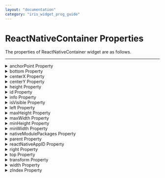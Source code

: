 ```yaml
---
layout: "documentation"
category: "iris_widget_prog_guide"
---
```

                               


ReactNativeContainer Properties
===============================

The properties of ReactNativeContainer widget are as follows.

* * *


<details close markdown="block"><summary>anchorPoint Property</summary> 

* * *

Specifies the anchor point of the widget-bounds rectangle by using the ReactNativeContainer widget's coordinate space.

### Syntax
{% highlight VoltMx %}
anchorPoint
{% endhighlight %}

### Type

JSObject

### Read/Write

Read + Write

### Remarks

The value for this property is a JavaScript dictionary object with the keys **x** and **y**. The values for the x and y keys are floating-point numbers ranging from 0 to 1. All geometric manipulations to the widget occur about the specified point. For example, applying a rotation transform to a widget with the default anchor point causes the ReactNativeContainer widget to rotate around its center.

The default value for this property is center ( {"x":0.5, "y":0.5} ), that represents the center of the widgets bounds rectangle. The behavior is undefined if the values are outside the range zero (0) to one (1).

### Example

{% highlight VoltMx %}
Form1.widget1.anchorPoint = {
    "x": 0.5,
    "y": 0.5
};
{% endhighlight %}

### Available in the IDE

Yes

### Platform Availability

*   iOS
*   Android

* * *

</details>
<details close markdown="block"><summary>bottom Property</summary>

* * *

This property determines the bottom edge of the widget and is measured from the bottom bounds of the parent container.

The bottom property determines the position of the bottom edge of the ReactNativeContainer widget’s bounding box. The value may be set using DP (Device Independent Pixels), Percentage, or Pixels. In freeform layout, the distance is measured from the bottom edge of the parent container. In flow-vertical layout, the value is ignored. In flow-horizontal layout, the value is ignored.

The bottom property is used only if the Height property is not provided.

### Syntax

bottom

### Type

String

### Read/Write

Read + Write

### Remarks

The property determines the bottom edge of the ReactNativeContainer widget and is measured from the bottom bounds of the parent container.

If the layoutType is set as voltmx.flex.FLOW\_VERTICAL, the bottom property is measured from the top-edge of the bottom sibling widget. The vertical space between two widgets is measured from bottom of the top sibling widget and the top of the bottom sibling widget.

### Example

{% highlight VoltMx %}
//Sample code to set the bottom property for widgets by using DP, Percentage and Pixels.
frmHome.widgetID.bottom = "50dp";

frmHome.widgetID.bottom = "10%";

frmHome.widgetID.bottom = "10px";
{% endhighlight %}

### Available in the IDE

Yes

### Platform Availability

*   iOS
*   Android

* * *

</details>
<details close markdown="block"><summary>centerX Property</summary>

* * *

This property determines the center of a ReactNativeContainer widget measured from the left bounds of the parent container.

The centerX property determines the horizontal center of the ReactNativeContainer widget’s bounding box. The value may be set by using DP (Device Independent Pixels), Percentage, or Pixels. In free-form layout, the distance is measured from the left-edge of the parent container. In flow-vertical layout, the distance is measured from the left-edge of the parent container. In flow-horizontal layout, the distance is measured from the right-edge of the previous sibling widget in the hierarchy.

### Syntax

centerX

### Type
{% highlight VoltMx %}
String
{% endhighlight %}

### Read/Write

Read + Write

### Remarks

If the layoutType is set as voltmx.flex.FLOW\_HORIZONTAL, the centerX property is measured from the right-edge of the left sibling widget.

### Example

{% highlight VoltMx %}
//Sample code to set the centerX property for widgets by using DP, Percentage and Pixels.
frmHome.widgetID.centerX = "50dp";

frmHome.widgetID.centerX = "10%";

frmHome.widgetID.centerX = "10px";
{% endhighlight %}

### Available in the IDE

Yes

### Platform Availability

*   iOS
*   Android

* * *

</details>
<details close markdown="block"><summary>centerY Property</summary>

* * *

This property determines the center of a ReactNativeContainer widget measured from the top bounds of the parent container.

The centerY Property determines the vertical center of the widget’s bounding box. The value may be set by using DP (Device Independent Pixels), Percentage, or Pixels. In free-form layout, the distance is measured from the top-edge of the parent container. In flow-horizontal layout, the distance is measured from the top-edge of the parent container. In flow-vertical layout, the distance is measured from the bottom-edge of the previous sibling widget in the hierarchy.

### Syntax
{% highlight VoltMx %}
centerY
{% endhighlight %}

### Type

String

### Read/Write

Read + Write

### Remarks

If the layoutType is set as voltmx.flex.FLOW\_VERTICAL, the centerY property is measured from bottom-edge of the top sibling widget.

### Example

{% highlight VoltMx %}
//Sample code to set the centerY property for widgets by using DP, Percentage and Pixels.
frmHome.widgetID.centerY = "50dp";

frmHome.widgetID.centerY = "10%";

frmHome.widgetID.centerY = "10px";
{% endhighlight %}

### Available in the IDE

Yes

### Platform Availability

*   iOS
*   Android

* * *

</details>
<details close markdown="block"><summary>height Property</summary>

* * *

This property determines the height of the widget, and is measured along the y-axis.

The height property determines the height of the ReactNativeContainer widget’s bounding box. The value may be set by using DP (Device Independent Pixels), Percentage, or Pixels. For supported widgets, the height may be derived from either the widget or container’s contents by setting the height to Preferred.

### Syntax
{% highlight VoltMx %}
height
{% endhighlight %}

### Type

Number, String, and Constant

### Read/Write

Read + Write

### Remarks

The available measurement options are as follows:

*   %: Specifies the values in percentage relative to the parent dimensions.
*   px: Specifies the values in terms of device hardware pixels.
*   dp: Specifies the values in terms of device independent pixels.
*   default: Specifies the default value of the widget.
*   voltmx.flex.USE\_PREFERED\_SIZE: When this option is specified, the layout uses the preferred height of the ReactNativeContainer widget as height and the preferred size of the ReactNativeContainer widget is determined by the widget, and may vary between platforms.

### Example

{% highlight VoltMx %}
/*Sample code to set the height property for ReactNativeContainer widget by using DP, Percentage and Pixels.*/  
  
frmHome.reactnativecontainer1.height = "50dp";
  
frmHome.reactnativecontainer1.height = "10%";

frmHome.reactnativecontainer1.height = "10px";

{% endhighlight %}

### Available in the IDE

Yes

### Platform Availability

*   iOS
*   Android

* * *

</details>
<details close markdown="block"><summary>id Property</summary>

* * *

id is a unique identifier of ReactNativeContainer consisting of alpha-numeric characters. Every ReactNativeContainer should have a unique id within an application.

### Syntax
{% highlight VoltMx %}
id
{% endhighlight %}

### Type

String - \[Mandatory\]

### Read/Write

Read-only

### Example

{% highlight VoltMx %}
//Defining properties for ReactNativeContainer widget on a FlexForm
function addWidgetstestfrm() {
    var reactnativecontainer1 = new voltmx.ui.ReactNativeContainer({
        "id": "reactnativecontainer1",
        "top": "19dp",
        "left": "43dp",
        "width": "304dp",
        "height": "251dp",
        "zIndex": 1,
        "isVisible": true,
        "clipBounds": true,
        "reactNativeAppID": "reactNativeSampleApp",
        "layoutType": voltmx.flex.FREE_FORM
    }, {
        "padding": [0, 0, 0, 0]
    }, {});
    reactnativecontainer1.setDefaultUnit(voltmx.flex.DP);
    reactnativecontainer1.add();
    testfrm.add(
        reactnativecontainer1);
}

function testfrmGlobals() {
    var MenuId = [];
    testfrm = new voltmx.ui.Form2({
        "id": "testfrm",
        "width": "50dp",
        "height": "30dp",
        "zIndex": 1,
        "zoomScale": 22,
        "minZoomScale": 1.0,
        "maxZoomScale": 1.0,
        "layoutType": voltmx.flex.FREE_FORM,
        "addWidgets": addWidgetstestfrm
    }, {
        "padding": [0, 0, 0, 0],
        "displayOrientation": constants.FORM_DISPLAY_ORIENTATION_PORTRAIT,
        "paddingInPixel": false
    }, {
        "retainScrollPosition": true

    });
    testfrm.setDefaultUnit(voltmx.flex.PX);
}
{% endhighlight %}

Available in the IDE

Yes

### Platform Availability

*   iOS
*   Android

* * *

</details>
<details close markdown="block"><summary>info Property</summary>

* * *

A custom JSObject with the key value pairs that a developer can use to store the context with the widget. This will help in avoiding the globals to most part of the programming.

### Syntax
{% highlight VoltMx %}
info
{% endhighlight %}

### Type

JSObject

### Read/Write

Read + Write

### Remarks

> **_Note:_** This is a **non-Constructor** property. You cannot set this property through widget constructor. But you can read and write data to it.

The info property can hold any JSObject. After assigning the JSObject to info property, the JSObject should not be modified. For example,

{% highlight VoltMx %}
var inf = {
    a: "hello"
};
widget.info = inf; //works
widget.info.a = "hello world";
//This will not update the widget info a property to hello world. 
//widget.info.a will have old value as hello.
{% endhighlight %}

### Example

{% highlight VoltMx %}
//Sample code to set the info property of a ReactNativeContainer widget.  
  
frmRNativeC.myRNativeC.info={
   key: "ReactNativeContainerName"
};  
//Reading info of the ReactNativeContainer widget.
alert("ReactNativeContainer widget info is ::" +frmRNativeC.myRNativeC.info);

{% endhighlight %}

### Available in the IDE

No

### Platform Availability

*   iOS
*   Android

* * *

</details>
<details close markdown="block"><summary>isVisible Property</summary>

* * *

This property controls the visibility of a widget on the ReactNativeContainer.

### Syntax
{% highlight VoltMx %}
isVisible
{% endhighlight %}

### Type

Boolean

### Read/Write

Read + Write

### Remarks

The default value of this property is true.

### Example

{% highlight VoltMx %}
//Sample code to set the isVisible property of a ReactNativeContainer widget.  
  
frmRNativeC.myRNativeC.isVisible=true;
{% endhighlight %}

### Available in the IDE

Yes

### Platform Availability

*   iOS
*   Android

* * *

</details>
<details close markdown="block"><summary>left Property</summary>

* * *

This property determines the lower left corner edge of the ReactNativeContainer widget and is measured from the left bounds of the parent container.

The left property determines the position of the left edge of the ReactNativeContainer widget’s bounding box. The value may be set by using DP (Device Independent Pixels), Percentage, or Pixels. In free-form layout, the distance is measured from the left-edge of the parent container. In flow-vertical layout, the distance is measured from the left-edge of the parent container. In flow-horizontal layout, the distance is measured from the right-edge of the previous sibling widget in the hierarchy.

### Syntax
{% highlight VoltMx %}
left
{% endhighlight %}

### Type

String

### Read/Write

Read + Write

### Remarks

If the layoutType is set as voltmx.flex.FLOW\_HORIZONTAL, the left property is measured from right edge of the left sibling widget.

### Example

{% highlight VoltMx %}
//Sample code to set the left property for widgets by using DP, Percentage and Pixels.
frmHome.widgetID.left = "50dp";

frmHome.widgetID.left = "10%";

frmHome.widgetID.left = "10px";
{% endhighlight %}

### Available in the IDE

Yes

### Platform Availability

*   iOS
*   Android

* * *

</details>
<details close markdown="block"><summary>maxHeight Property</summary>

* * *

This property specifies the maximum height of the ReactNativeContainer widget and is applicable only when the height property is not specified.

The maxHeight property determines the maximum height of the ReactNativeContainer widget’s bounding box. The value may be set by using DP (Device Independent Pixels), Percentage, or Pixels. The maxHeight value overrides the preferred, or autogrow height, if the maxHeight is less than the derived content height of the ReactNativeContainer widget.

### Syntax
{% highlight VoltMx %}
maxHeight
{% endhighlight %}

### Type

Number

### Read/Write

Read + Write

### Example

{% highlight VoltMx %}
//Sample code to set the maxHeight property for widgets by using DP, Percentage and Pixels.
frmHome.widgetID.maxHeight = "50dp";

frmHome.widgetID.maxHeight = "10%";

frmHome.widgetID.maxHeight = "10px";
{% endhighlight %}

### Platform Availability

*   Available in IDE
*   iOS, Android

* * *

</details>
<details close markdown="block"><summary>maxWidth Property</summary>

* * *

This property specifies the maximum width of the ReactNativeContainer widget and is applicable only when the width property is not specified.

The Width property determines the maximum width of the ReactNativeContainer widget’s bounding box. The value may be set by using DP (Device Independent Pixels), Percentage, or Pixels. The maxWidth value overrides the preferred, or autogrow” width, if the maxWidth is less than the derived content width of the ReactNativeContainer widget.

### Syntax
{% highlight VoltMx %}
maxWidth
{% endhighlight %}

### Type

Number

### Read/Write

Read + Write

### Example

{% highlight VoltMx %}
//Sample code to set the maxWidth property for widgets by using DP, Percentage and Pixels.
frmHome.widgetID.maxWidth = "50dp";

frmHome.widgetID.maxWidth = "10%";

frmHome.widgetID.maxWidth = "10px";
{% endhighlight %}

### Available in the IDE

Yes

### Platform Availability

*   iOS
*   Android

* * *

</details>
<details close markdown="block"><summary>minHeight Property</summary>

* * *

This property specifies the minimum height of the ReactNativeContainer widget and is applicable only when the height property is not specified.

The minHeight property determines the minimum height of the ReactNativeContainer widget’s bounding box. The value may be set by using DP (Device Independent Pixels), Percentage, or Pixels. The minHeight value overrides the preferred, or autogrow height, if the minHeight is larger than the derived content height of the ReactNativeContainer widget.

### Syntax
{% highlight VoltMx %}
minHeight
{% endhighlight %}

### Type

Number

### Read/Write

Read + Write

### Example

{% highlight VoltMx %}
//Sample code to set the minHeight property for widgets by using DP, Percentage and Pixels.
frmHome.widgetID.minHeight = "50dp";

frmHome.widgetID.minHeight = "10%";

frmHome.widgetID.minHeight = "10px";
{% endhighlight %}

### Available in the IDE

Yes

### Platform Availability

*   iOS
*   Android

* * *

</details>
<details close markdown="block"><summary>minWidth Property</summary>

* * *

This property specifies the minimum width of the ReactNativeContainer widget and is applicable only when the width property is not specified.

The minWidth property determines the minimum width of the ReactNativeContainer widget’s bounding box. The value may be set by using DP (Device Independent Pixels), Percentage, or Pixels. The minWidth value overrides the preferred, or autogrow width, if the minWidth is larger than the derived content width of the widget.

### Syntax
{% highlight VoltMx %}
minWidth
{% endhighlight %}

### Type

Number

### Read/Write

Read-only

### Example

{% highlight VoltMx %}
//Sample code to set the minWidth property for widgets by using DP, Percentage and Pixels.
frmHome.widgetID.minWidth = "50dp";

frmHome.widgetID.minWidth = "10%";

frmHome.widgetID.minWidth = "10px";
{% endhighlight %}

### Platform Availability

*   Available in IDE
*   iOS, Android

* * *

</details>
<details close markdown="block"><summary>nativeModulePackages Property</summary>

* * *

If the embedded React Native app contains Native modules, then those modules are listed through the nativeModulePackages Property.

> **_Note:_** You can refer the getPackages Method of MainApplication.java of ReactNative app to know exactly which Native modules are being added (the MainReactPackage Native module is added by default).

> **_Note:_** You must specify fully qualified names of the class (for example, **com.package.class**).

### Syntax
{% highlight VoltMx %}
nativeModulePackages
{% endhighlight %}

### Type

JSArray of Strings

### Read/Write

Read + Write

### Config Bucket

pspConfig

### Example

{% highlight VoltMx %}
//Sample code to set the nativeModulePackages property for ReactNativeContainer widget.  
  
frmHome.reactnativecontainer1.nativeModulePackages=["com.org.class1", "com.org.class2", "a.b.c.one"];
{% endhighlight %}

### Platform Availability

*   Android

* * *

</details>
<details close markdown="block"><summary>parent Property</summary>

* * *

Helps you access the parent of the ReactNativeContainer widget. If the ReactNativeContainer widget is not part of the widget hierarchy, the parent property returns null.

### Syntax
{% highlight VoltMx %}
parent
{% endhighlight %}

### Read/Write

Read only

### Remarks

> **_Note:_** The property works for the ReactNativeContainer widget whether it is placed inside a FlexContainer, a Form, or an HBox.

### Example

{% highlight VoltMx %}
function func() {

    voltmx.print("The parent of the widget" + JSON.stringify(Form1.widgetID.parent));

}
{% endhighlight %}

### Platform Availability

*   Not Available in IDE
*   iOS, Android

* * *

</details>
<details close markdown="block"><summary>reactNativeAppID Property</summary>

* * *

The app name of the React Native project, which is mentioned in the app.json file located at the root folder of the React Native app folder.

> **_Note:_** If the React Native Container is already displayed, then setting the new _reactNativeAppID_ property will not reflect the changes immediately; it is reflected when the container is shown again.

### Syntax
{% highlight VoltMx %}
reactNativeAppID
{% endhighlight %}

Type

String

### Read/Write

Read + Write

### Config Bucket

basicConfig

### Example

{% highlight VoltMx %}
//Sample code to set the reactNativeAppID property for ReactNativeContainer widget.  
  
frmHome.reactnativecontainer1.reactNativeAppID="reactNativeSampleApp";
{% endhighlight %}

Platform Availability

*   iOS
*   Android

* * *

</details>
<details close markdown="block"><summary>right Property</summary>

* * *

This property determines the lower-right corner of the ReactNativeContainer widget and is measured from the right bounds of the parent container.

The right property determines the position of the right edge of the ReactNativeContainer widget’s bounding box. The value may be set by using DP (Device Independent Pixels), Percentage, or Pixels. In free-form layout, the distance is measured from the left edge of the parent container. In flow-vertical layout, the value is ignored. In flow-horizontal layout, the value is ignored.

The right property is used only if the width property is not provided.

### Syntax
{% highlight VoltMx %}
right
{% endhighlight %}

### Type

String

### Read/Write

Read + Write

### Remarks

If the layoutType is set as voltmx.flex.FLOW\_HORIZONTAL, the right property is measured from the left-edge of the right sibling widget. The horizontal space between two widgets is measured from right of the left sibling widget and left of the right sibling widget.

### Example

{% highlight VoltMx %}
//Sample code to set the right property for widgets by using DP, Percentage and Pixels.
frmHome.widgetID.right = "50dp";

frmHome.widgetID.right = "10%";

frmHome.widgetID.right = "10px";
{% endhighlight %}

### Platform Availability

*   Available in IDE
*   iOS, Android

* * *

</details>
<details close markdown="block"><summary>top Property</summary>

* * *

This property determines the top-edge of the ReactNativeContainer widget and measured from the top bounds of the parent container.

The top property determines the position of the top edge of the ReactNativeContainer widget’s bounding box. The value may be set by using DP (Device Independent Pixels), Percentage, or Pixels. In free-form layout, the distance is measured from the top-edge of the parent container. In flow-vertical layout, the distance is measured from the bottom-edge of the previous sibling widget in the hierarchy. In flow-horizontal layout, the distance is measured from the left-edge of the parent container.

### Syntax
{% highlight VoltMx %}
top
{% endhighlight %}

### Type

String

### Read/Write

Read + Write

### Remarks

If the layoutType is set as voltmx.flex.FLOW\_VERTICAL, the top property is measured from the bottom-edge of the top sibling widget. The vertical space between two widgets is measured from bottom of the top sibling widget and top of the bottom sibling widget.

### Example

{% highlight VoltMx %}
//Sample code to set the top property for widgets by using DP, Percentage and Pixels.
frmHome.widgetID.top = "50dp";

frmHome.widgetID.top = "10%";

frmHome.widgetID.top = "10px";
{% endhighlight %}

### Platform Availability

*   Available in IDE
*   iOS, Android

* * *

</details>
<details close markdown="block"><summary>transform Property</summary>

* * *

Contains an animation transformation that can be used to animate the ReactNativeContainer widget.

### Syntax
{% highlight VoltMx %}
transform
{% endhighlight %}

### Type

JSObject

### Read/Write

Read + Write

### Remarks

This property is set to the identify transform by default. Any transformations applied to the widget occur relative to the ReactNativeContainer widget's anchor point. The transformation contained in this property must be created by using the [voltmx.ui.makeAffineTransform]({{ site.baseurl }}/docs/documentation/Iris/iris_api_dev_guide/content/voltmx.ui_functions.html#makeAffi) function.

### Example

This example uses a Button widget, but the principle remains the same for the ReactNativeContainer widget.

{% highlight VoltMx %}
//Animation sample
var newTransform = voltmx.ui.makeAffineTransform();
newTransform.translate3D(223, 12, 56);

//translates by 223 xAxis,12 in yAxis,56 in zAxis
widget.transform = newTransform;
{% endhighlight %}

### Platform Availability

*   Available in IDE
*   iOS, Android

* * *

</details>
<details close markdown="block"><summary>width Property</summary>

* * *

This property determines the width of the ReactNativeContainer widget and is measured along the x-axis.

The width property determines the width of the ReactNativeContainer widget’s bounding box. The value may be set by using DP (Device Independent Pixels), Percentage, or Pixels. For supported widgets, the width may be derived from either the widget or container’s contents by setting the width to Preferred.

### Syntax
{% highlight VoltMx %}
width
{% endhighlight %}

### Type

Number, String, and Constant

### Read/Write

Read + Write

### Remarks

Following are the options that can be used as units of width:

*   %: Specifies the values in percentage relative to the parent dimensions.
*   px: Specifies the values in terms of device hardware pixels.
*   dp: Specifies the values in terms of device independent pixels.
*   default: Specifies the default value of the widget.
*   voltmx.flex.USE\_PREFERED\_SIZE: When this option is specified, the layout uses preferred width of the widget as width and preferred size of the widget is determined by the widget and may varies between platforms.

Example

{% highlight VoltMx %}
//Sample code to set the width property for widgets by using DP, Percentage and Pixels.
frmHome.widgetID.width = "50dp";

frmHome.widgetID.width = "10%";

frmHome.widgetID.width = "10px";
{% endhighlight %}

### Available in the IDE

Yes

### Platform Availability

*   Available in IDE
*   iOS, Android

* * *

</details>
<details close markdown="block"><summary>zIndex Property</summary>

This property specifies the stack order of the ReactNativeContainer widget. A ReactNativeContainer with a higher zIndex is always in front of a widget with a lower ReactNativeContainer.

The zIndex property is used to set the stack, or layer order of a ReactNativeContainer widget. Widgets with higher values will appear “over”, or “on top of” widgets with lower values. Widgets layered over other widgets will override any interaction events tied to widgets beneath. Modifying the zIndex does not modify the order of the widgets in the Volt MX Iris hierarchy, inside of a flexContainer or form. zIndex accepts both negative and positive values.

### Syntax
{% highlight VoltMx %}
zIndex
{% endhighlight %}

### Type

Number

### Read/Write

Read + Write

### Remarks

The default value for this property is 1.

> **_Note:_** Modifying the zIndex does not modify the order of the widgets inside the ReactNativeContainer. If zIndex is same for group of overlapping widgets then the widget order decides the order of overlapping. The last added widget is displayed on top.

### Example

{% highlight VoltMx %}
//Sample code to set the zIndex property for widgets.  
frmHome.widgetID.zIndex = 300;
{% endhighlight %}

### Platform Availability

*   Available in IDE
*   iOS, Android

* * *


